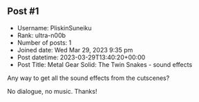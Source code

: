 ## Post #1
- Username: PliskinSuneiku
- Rank: ultra-n00b
- Number of posts: 1
- Joined date: Wed Mar 29, 2023 9:35 pm
- Post datetime: 2023-03-29T13:40:20+00:00
- Post Title: Metal Gear Solid: The Twin Snakes - sound effects

Any way to get all the sound effects from the cutscenes?

No dialogue, no music.
Thanks!
